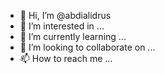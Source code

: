 - 👋 Hi, I’m @abdialidrus
- 👀 I’m interested in ...
- 🌱 I’m currently learning ...
- 💞️ I’m looking to collaborate on ...
- 📫 How to reach me ...

<!---
abdialidrus/abdialidrus is a ✨ special ✨ repository because its `README.md` (this file) appears on your GitHub profile.
You can click the Preview link to take a look at your changes.
--->
